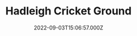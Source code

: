 ---
date: 2022-09-03T15:06:57.000Z
title: Hadleigh Cricket Ground
latitude: 52.04815814555403
longitude: 0.947034101284475
category: checkin
---